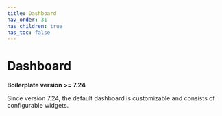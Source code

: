 ```yaml
---
title: Dashboard
nav_order: 31
has_children: true
has_toc: false
---
```


# Dashboard

**Boilerplate version >= 7.24**

Since version 7.24, the default dashboard is customizable and consists of configurable widgets.